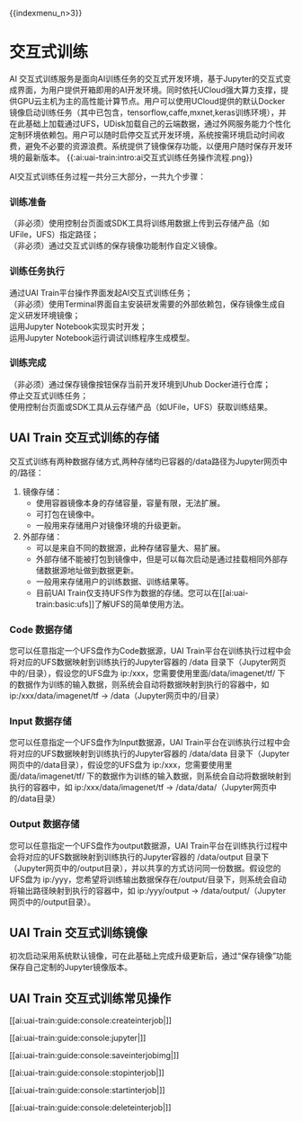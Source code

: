 {{indexmenu_n>3}}

# 交互式训练
AI 交互式训练服务是面向AI训练任务的交互式开发环境，基于Jupyter的交互式变成界面，为用户提供开箱即用的AI开发环境。同时依托UCloud强大算力支撑，提供GPU云主机为主的高性能计算节点。用户可以使用UCloud提供的默认Docker镜像启动训练任务（其中已包含，tensorflow,caffe,mxnet,keras训练环境），并在此基础上加载通过UFS，UDisk加载自己的云端数据，通过外网服务能力个性化定制环境依赖包。用户可以随时启停交互式开发环境，系统按需环境启动时间收费，避免不必要的资源浪费。系统提供了镜像保存功能，以便用户随时保存开发环境的最新版本。
{{:ai:uai-train:intro:ai交互式训练任务操作流程.png}}

AI交互式训练任务过程一共分三大部分，一共九个步骤：

### 训练准备  

（非必须）使用控制台页面或SDK工具将训练用数据上传到云存储产品（如UFile，UFS）指定路径；  
（非必须）通过交互式训练的保存镜像功能制作自定义镜像。  

### 训练任务执行  

通过UAI Train平台操作界面发起AI交互式训练任务；  
（非必须）使用Terminal界面自主安装研发需要的外部依赖包，保存镜像生成自定义研发环境镜像；  
运用Jupyter Notebook实现实时开发；  
运用Jupyter Notebook运行调试训练程序生成模型。  

### 训练完成  

（非必须）通过保存镜像按钮保存当前开发环境到Uhub Docker进行仓库；  
停止交互式训练任务；  
使用控制台页面或SDK工具从云存储产品（如UFile，UFS）获取训练结果。  

## UAI Train 交互式训练的存储
交互式训练有两种数据存储方式,两种存储均已容器的/data路径为Jupyter网页中的/路径：

1. 镜像存储：
	* 使用容器镜像本身的存储容量，容量有限，无法扩展。  
	* 可打包在镜像中。 
	* 一般用来存储用户对镜像环境的升级更新。
2. 外部存储：
	* 可以是来自不同的数据源，此种存储容量大、易扩展。
	* 外部存储不能被打包到镜像中，但是可以每次启动是通过挂载相同外部存储数据源地址做到数据更新。
	* 一般用来存储用户的训练数据、训练结果等。
	* 目前UAI Train仅支持UFS作为数据的存储。您可以在[[ai:uai-train:basic:ufs]]了解UFS的简单使用方法。

### Code 数据存储
您可以任意指定一个UFS盘作为Code数据源，UAI Train平台在训练执行过程中会将对应的UFS数据映射到训练执行的Jupyter容器的 /data 目录下（Jupyter网页中的/目录），假设您的UFS盘为 ip:/xxx，您需要使用里面/data/imagenet/tf/ 下的数据作为训练的输入数据，则系统会自动将数据映射到执行的容器中，如 ip:/xxx/data/imagenet/tf -> /data（Jupyter网页中的/目录）

### Input 数据存储
您可以任意指定一个UFS盘作为Input数据源，UAI Train平台在训练执行过程中会将对应的UFS数据映射到训练执行的Jupyter容器的 /data/data 目录下（Jupyter网页中的/data目录），假设您的UFS盘为 ip:/xxx，您需要使用里面/data/imagenet/tf/ 下的数据作为训练的输入数据，则系统会自动将数据映射到执行的容器中，如 ip:/xxx/data/imagenet/tf -> /data/data/（Jupyter网页中的/data目录）

### Output 数据存储
您可以任意指定一个UFS盘作为output数据源，UAI Train平台在训练执行过程中会将对应的UFS数据映射到训练执行的Jupyter容器的 /data/output 目录下（Jupyter网页中的/output目录），并以共享的方式访问同一份数据。假设您的UFS盘为 ip:/yyy，您希望将训练输出数据保存在/output/目录下，则系统会自动将输出路径映射到执行的容器中，如 ip:/yyy/output -> /data/output/（Jupyter网页中的/output目录）。

## UAI Train 交互式训练镜像
初次启动采用系统默认镜像，可在此基础上完成升级更新后，通过“保存镜像”功能保存自己定制的Jupyter镜像版本。

## UAI Train 交互式训练常见操作
[[ai:uai-train:guide:console:createinterjob|]] 

[[ai:uai-train:guide:console:jupyter|]] 

[[ai:uai-train:guide:console:saveinterjobimg|]] 

[[ai:uai-train:guide:console:stopinterjob|]] 

[[ai:uai-train:guide:console:startinterjob|]] 

[[ai:uai-train:guide:console:deleteinterjob|]] 

